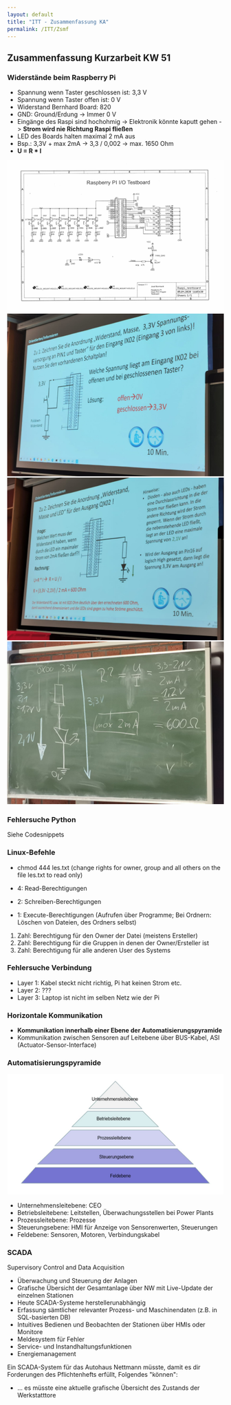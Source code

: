 ```yaml
---
layout: default
title: "ITT - Zusammenfassung KA"
permalink: /ITT/Zsmf
---
```


## Zusammenfassung Kurzarbeit KW 51

### Widerstände beim Raspberry Pi

- Spannung wenn Taster geschlossen ist: 3,3 V
- Spannung wenn Taster offen ist: 0 V
- Widerstand Bernhard Board: 820
- GND: Ground/Erdung -> Immer 0 V
- Eingänge des Raspi sind hochohmig -> Elektronik könnte kaputt gehen -> **Strom wird nie Richtung Raspi fließen**
- LED des Boards halten maximal 2 mA aus
- Bsp.: 3,3V + max 2mA -> 3,3 / 0,002 -> max. 1650 Ohm 
- **U = R * I**

![Tasterboard](./images/RaspiTestboard.jpg)
![Tasterboard2](./images/TasterBoardGut.jpeg)
![Tasterboard3](./images/TasterRechnung.jpeg)
![Tafel](./images/Tafel.jpeg)

### Fehlersuche Python

Siehe Codesnippets

### Linux-Befehle

- chmod 444 les.txt (change rights for owner, group and all others on the file les.txt to read only)

- 4: Read-Berechtigungen
- 2: Schreiben-Berechtigungen
- 1: Execute-Berechtigungen (Aufrufen über Programme; Bei Ordnern: Löschen von Dateien, des Ordners selbst)

1. Zahl: Berechtigung für den Owner der Datei (meistens Ersteller)
2. Zahl: Berechtigung für die Gruppen in denen der Owner/Ersteller ist
3. Zahl: Berechtigung für alle anderen User des Systems

### Fehlersuche Verbindung

- Layer 1: Kabel steckt nicht richtig, Pi hat keinen Strom etc.
- Layer 2: ???
- Layer 3: Laptop ist nicht im selben Netz wie der Pi

### Horizontale Kommunikation

- **Kommunikation innerhalb einer Ebene der Automatisierungspyramide**
- Kommunikation zwischen Sensoren auf Leitebene über BUS-Kabel, ASI (Actuator-Sensor-Interface)

### Automatisierungspyramide

![Automatisierungspyramide](images/Pyramide.JPG)

- Unternehmensleitebene: CEO
- Betriebsleitebene: Leitstellen, Überwachungsstellen bei Power Plants
- Prozessleitebene: Prozesse
- Steuerungsebene: HMI für Anzeige von Sensorenwerten, Steuerungen
- Feldebene: Sensoren, Motoren, Verbindungskabel

### SCADA

Supervisory Control and Data Acquisition

- Überwachung und Steuerung der Anlagen
- Grafische Übersicht der Gesamtanlage über NW mit Live-Update der einzelnen Stationen
- Heute SCADA-Systeme herstellerunabhängig
- Erfassung sämtlicher relevanter Prozess- und Maschinendaten (z.B. in SQL-basierten DB)
- Intuitives Bedienen und Beobachten der Stationen über HMIs oder Monitore
- Meldesystem für Fehler
- Service- und Instandhaltungsfunktionen
- Energiemanagement

Ein SCADA-System für das Autohaus Nettmann müsste, damit es dir Forderungen des Pflichtenhefts erfüllt, Folgendes "können":

- ... es müsste eine aktuelle grafische Übersicht des Zustands der Werkstatttore

